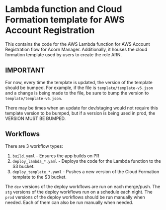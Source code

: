 # Lambda function and Cloud Formation template for AWS Account Registration
This contains the code for the AWS Lambda function for AWS Account Registration flow for Acorn Manager. Additionally, it houses the cloud formation template used by users to create the role ARN.

## IMPORTANT
For now, every time the template is updated, the version of the template should be bumped. For example, if the file is `template/template-v5.json` and a change is being made to the file, be sure to bump the version to `template/template-v6.json`. 

There may be times when an update for dev/staging would not require this template version to be bumped, but if a version is being used in prod, the VERSION MUST BE BUMPED.

## Workflows
There are 3 workflow types:
1. `build.yaml` - Ensures the app builds on PR
2. `deploy_lambda_*.yaml` - Deploys the code for the Lambda function to the S3 bucket.
3. `deploy_template_*.yaml` - Pushes a new version of the Cloud Formation template to the S3 bucket.

The `dev` versions of the deploy workflows are run on each merge/push.
The `stg` versions of the deploy workflows run on a schedule each night.
The `prod` versions of the deploy workflows should be run manually when needed.
Each of them can also be run manually when needed.